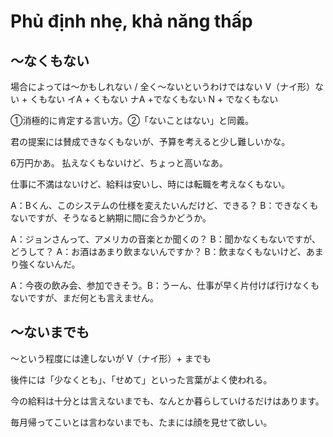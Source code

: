 # Phủ định nhẹ, khả năng thấp

## 〜なくもない
場合によっては〜かもしれない / 全く〜ないというわけではない
V（ナイ形）ない + くもない イA + くもない ナA +でなくもない N + でなくもない


①消極的に肯定する言い方。②「ないことはない」と同義。

君の提案には賛成できなくもないが、予算を考えると少し難しいかな。

6万円かあ。
払えなくもないけど、ちょっと高いなあ。

仕事に不満はないけど、給料は安いし、時には転職を考えなくもない。

A：Bくん、このシステムの仕様を変えたいんだけど、できる？ B：できなくもないですが、そうなると納期に間に合うかどうか。

A：ジョンさんって、アメリカの音楽とか聞くの？ B：聞かなくもないですが、どうして？
A：お酒はあまり飲まないんですか？ B：飲まなくもないけど、あまり強くないんだ。

A：今夜の飲み会、参加できそう。B：うーん、仕事が早く片付けば行けなくもないですが、まだ何とも言えません。




## 〜ないまでも
〜という程度には達しないが
V（ナイ形）+ までも


後件には「少なくとも」、「せめて」といった言葉がよく使われる。

今の給料は十分とは言えないまでも、なんとか暮らしていけるだけはあります。

毎月帰ってこいとは言わないまでも、たまには顔を見せて欲しい。


